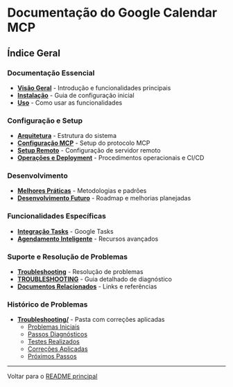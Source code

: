 # Documentação do Google Calendar MCP

## Índice Geral

### Documentação Essencial
- [**Visão Geral**](overview.md) - Introdução e funcionalidades principais
- [**Instalação**](installation.md) - Guia de configuração inicial
- [**Uso**](usage.md) - Como usar as funcionalidades

### Configuração e Setup
- [**Arquitetura**](architecture.md) - Estrutura do sistema
- [**Configuração MCP**](mcp_configuration.md) - Setup do protocolo MCP
- [**Setup Remoto**](mcp_remote_setup.md) - Configuração de servidor remoto
- [**Operações e Deployment**](operations.md) - Procedimentos operacionais e CI/CD

### Desenvolvimento
- [**Melhores Práticas**](development_best_practices.md) - Metodologias e padrões
- [**Desenvolvimento Futuro**](future.md) - Roadmap e melhorias planejadas

### Funcionalidades Específicas
- [**Integração Tasks**](tasks_integration.md) - Google Tasks
- [**Agendamento Inteligente**](intelligent_scheduling.md) - Recursos avançados

### Suporte e Resolução de Problemas
- [**Troubleshooting**](troubleshooting.md) - Resolução de problemas
- [**TROUBLESHOOTING**](TROUBLESHOOTING.md) - Guia detalhado de diagnóstico
- [**Documentos Relacionados**](related_docs.md) - Links e referências

### Histórico de Problemas
- [**Troubleshooting/**](troubleshooting/) - Pasta com correções aplicadas
  - [Problemas Iniciais](troubleshooting/initial_problems.md)
  - [Passos Diagnósticos](troubleshooting/diagnostic_steps.md)
  - [Testes Realizados](troubleshooting/tests_performed.md)
  - [Correções Aplicadas](troubleshooting/applied_corrections.md)
  - [Próximos Passos](troubleshooting/next_steps.md)

---
Voltar para o [README principal](../README.md)
